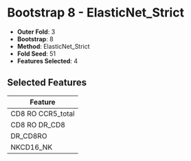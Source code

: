 # Bootstrap 8 - ElasticNet_Strict

- **Outer Fold**: 3
- **Bootstrap**: 8
- **Method**: ElasticNet_Strict
- **Fold Seed**: 51
- **Features Selected**: 4

## Selected Features

| Feature |
|---------|
| CD8 RO CCR5_total |
| CD8 RO DR_CD8 |
| DR_CD8RO |
| NKCD16_NK |
